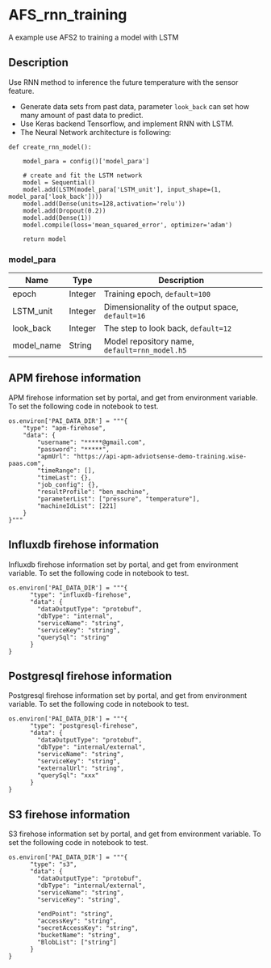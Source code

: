 # AFS_rnn_training
A example use AFS2 to training a model with LSTM

## Description
Use RNN method to inference the future temperature with the sensor feature.

* Generate data sets from past data, parameter `look_back` can set how many amount of past data to predict.
* Use Keras backend Tensorflow, and implement RNN with LSTM.
* The Neural Network architecture is following:

```
def create_rnn_model():

    model_para = config()['model_para']

    # create and fit the LSTM network
    model = Sequential()
    model.add(LSTM(model_para['LSTM_unit'], input_shape=(1, model_para['look_back'])))
    model.add(Dense(units=128,activation='relu'))
    model.add(Dropout(0.2))
    model.add(Dense(1))
    model.compile(loss='mean_squared_error', optimizer='adam')

    return model

```

### model_para
|Name         |Type           |Description|
|-------------|---------------|-----------|
|epoch         |Integer       |Training epoch, `default=100`|
|LSTM_unit     |Integer       |Dimensionality of the output space, `default=16`|
|look_back     |Integer       |The step to look back, `default=12`|
|model_name    |String        |Model repository name, `default=rnn_model.h5`|



## APM firehose information
APM firehose information set by portal, and get from environment variable. To set the following code in notebook to test.

```
os.environ['PAI_DATA_DIR'] = """{
    "type": "apm-firehose",
    "data": {
        "username": "*****@gmail.com",
        "password": "*****",
        "apmUrl": "https://api-apm-adviotsense-demo-training.wise-paas.com",
        "timeRange": [],
        "timeLast": {},
        "job_config": {},
        "resultProfile": "ben_machine",
        "parameterList": ["pressure", "temperature"],
        "machineIdList": [221]
    }
}"""
```

## Influxdb firehose information
Influxdb firehose information set by portal, and get from environment variable. To set the following code in notebook to test.

```
os.environ['PAI_DATA_DIR'] = """{
      "type": "influxdb-firehose",
      "data": {
        "dataOutputType": "protobuf",
        "dbType": "internal",
        "serviceName": "string",
        "serviceKey": "string",
        "querySql": "string"
      }
}
```


## Postgresql firehose information
Postgresql firehose information set by portal, and get from environment variable. To set the following code in notebook to test.

```
os.environ['PAI_DATA_DIR'] = """{
      "type": "postgresql-firehose",
      "data": {
        "dataOutputType": "protobuf",
        "dbType": "internal/external",
        "serviceName": "string",
        "serviceKey": "string",
        "externalUrl": "string",
        "querySql": "xxx"
      }
}
```

## S3 firehose information
S3 firehose information set by portal, and get from environment variable. To set the following code in notebook to test.

```
os.environ['PAI_DATA_DIR'] = """{
      "type": "s3",
      "data": {
        "dataOutputType": "protobuf",
        "dbType": "internal/external",
        "serviceName": "string",
        "serviceKey": "string",
        
        "endPoint": "string",
        "accessKey": "string",
        "secretAccessKey": "string",
        "bucketName": "string",
        "BlobList": ["string"]
      }
}
```

